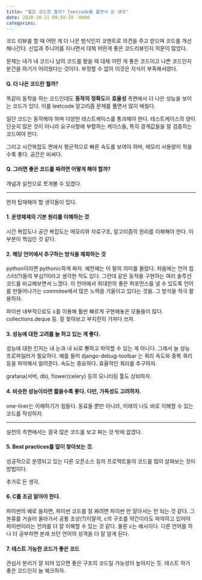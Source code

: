 ```yaml
---
title: "좋은 코드란 뭘까? leetcode를 풀면서 든 생각"
date: 2020-10-21 08:54:28 -0400
categories: 
---
```



코드 리뷰를 할 때  어떤 게 더 나은 방식인지 코멘트로 의견을 주고 받으며 코드를 개선해나간다. 신입과 주니어를 지나면서 대체 어떤게 좋은 코드리뷰인지 의문이 많았다. 

문제는 내가 내 코드나 남의 코드를 봤을 때 대체 어떤 게 좋은 코드이고 나쁜 코드인지 분간을 하기가 어려웠다는 것이다. 부정할 수 없이 이것은 지식이 부족해서였다. 

#### Q. 더 나은 코드란 뭘까? 

똑같이 동작을 하는 코드인데도 <strong>동작의 정확도</strong>와 <strong>효율성</strong> 측면에서 더 나은 성능을 보이는 코드가 있다. 이를 leetcode 알고리즘 문제를 풀면서 많이 배웠다. 

일단 코드는 동작해야 하며 다양한 테스트케이스를 통과해야 한다. 테스트케이스의 양이 단순히 많은 것이 아니라 요구사항에 부합하는 케이스들, 특히 경계값들을 잘 검증하는 코드여야 한다. 

그리고 시간복잡도 면에서 평균적으로 빠른 속도를 보여야 하며, 메모리 사용량이 작을수록 좋다. 공간은 비싸다. 


#### Q. 그러면 좋은 코드를 짜려면 어떻게 해야 할까? 
개념과 실천으로 쪼개볼 수 있겠다. 

<hr>

먼저 탑재해야 할 생각들이 있다. 

#### 1. 운영체제의 기본 원리를 이해하는 것 
시간 복잡도나 공간 복잡도는 메모리와 자료구조, 알고리즘의 원리를 이해해야 한다. 이 부분이 핵심인 것 같다. 


#### 2. 해당 언어에서 추구하는 방식을 체화하는 것 
python이라면 pythonic하게 짜자. 예전에는 이 말의 의미를 몰랐다. 처음에는 언어 힙스터(?)들의 부심?이라고 생각한 적도 있다. 
그런데 같은 동작을 구현하는 여러 솔루션 코드를 비교해보면서 느꼈다. 이 언어에서 최대한의 좋은 퍼포먼스를 낼 수 있도록 언어를 만들어나가는 commitee에서 많은 노력을 기울이고 있다는 것을. 그 방식을 적극 활용하자. 

파이썬 내부적으로도 c를 이용해 훨씬 빠르게 구현해놓은 모듈들이 많다. collections.deque 등. 잘 찾아보고 부지런히 가져다 쓰자. 


#### 3. 성능에 대한 고려를 늘 하고 있는 게 좋다. 
성능에 대한 인지는 내 눈과 내 뇌로 뿅하고 파악할 수 있는 게 아니다. 그래서 늘 성능 프로파일러가 필요하다. 
예를 들어 django-debug-toolbar 는 쿼리 속도와 중복 쿼리 등을 파악해서 알려준다. 속도는 중요하다. 효율적인 쿼리를 추구하자. 

grafana(서버, db), flower(celery) 등의 모니터링 툴도 상비하자. 


####  4. 비슷한 성능이라면 짧을수록 좋다. 다만, 가독성도 고려하자. 
one-liner는 이해하기가 힘들다. 동료들 뿐만 아니라, 미래의 나도 바로 이해할 수 있는 코드를 작성하자. 

<hr>

실천의 측면에서는 결국 많은 코드를 보고 짜는 것 밖에 없겠다. 
#### 5. Best practices를 많이 찾아보는 것. 

성공적으로 운영되고 있는 다른 오픈소스 등의 프로젝트들의 코드를 많이 살펴보는 것이 방법이다.


추가로 든 생각. 

#### 6. C를 조금 알아야 한다. 

파이썬의 예로 들자면, 파이썬 코드를 잘 짜려면 파이썬 만 알아서는 안 되는 것 같다. 
그 본류를 거슬러 올라가서 공통 조상(?)이랄까, c의 구조를 약간이라도 파악하고 있어야 파이썬이라는 언어를 더 잘 이해할 수 있는 것 같다. 
물론 c는 예시이다. 다른 언어를 하나 더 공부하면 본래 쓰던 언어의 성격을 더 잘 알게 된다. 


#### 7. 테스트 가능한 코드가 좋은 코드 
관심사 분리가 잘 되어 있으면 좋은 구조의 코드일 가능성이 높아지는 듯. 테스트 하기 좋은 코드인지 늘 체크하자. 
  
